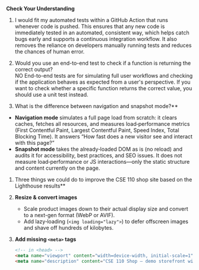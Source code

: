 **Check Your Understanding**

1) I would fit my automated tests within a GitHub Action that runs whenever code is pushed. This ensures that any new code is immediately tested in an automated, consistent way, which helps catch bugs early and supports a continuous integration workflow. It also removes the reliance on developers manually running tests and reduces the chances of human error.

2) Would you use an end-to-end test to check if a function is returning the correct output?  
NO
End-to-end tests are for simulating full user workflows and checking if the application behaves as expected from a user's perspective. If you want to check whether a specific function returns the correct value, you should use a unit test instead.

3) What is the difference between navigation and snapshot mode?**  
- **Navigation mode** simulates a full page load from scratch: it clears caches, fetches all resources, and measures load‐performance metrics (First Contentful Paint, Largest Contentful Paint, Speed Index, Total Blocking Time). It answers “How fast does a new visitor see and interact with this page?”  
- **Snapshot mode** takes the already‐loaded DOM as is (no reload) and audits it for accessibility, best practices, and SEO issues. It does not measure load‐performance or JS interactions—only the static structure and content currently on the page.

1) Three things we could do to improve the CSE 110 shop site based on the Lighthouse results**  
2. **Resize & convert images**  
   - Scale product images down to their actual display size and convert to a next-gen format (WebP or AVIF).  
   - Add lazy‐loading (`<img loading="lazy">`) to defer offscreen images and shave off hundreds of kilobytes.

3. **Add missing `<meta>` tags**  
   ```html
   <!-- in <head> -->
   <meta name="viewport" content="width=device-width, initial-scale=1">
   <meta name="description" content="CSE 110 Shop – demo storefront with 20 sample products">